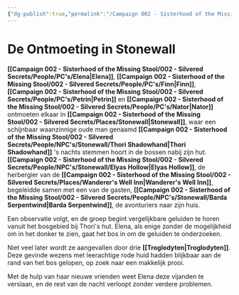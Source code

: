 ```yaml
---
{"dg-publish":true,"permalink":"/Campaign 002 - Sisterhood of the Missing Stool/002 - Silvered Secrets/Notes/Session recaps/001 De Ontmoeting in Stonewall/"}
---
```


# De Ontmoeting in **Stonewall**

**[[Campaign 002 - Sisterhood of the Missing Stool/002 - Silvered Secrets/People/PC's/Elena\|Elena]]**, **[[Campaign 002 - Sisterhood of the Missing Stool/002 - Silvered Secrets/People/PC's/Finn\|Finn]]**, **[[Campaign 002 - Sisterhood of the Missing Stool/002 - Silvered Secrets/People/PC's/Petrin\|Petrin]]** en **[[Campaign 002 - Sisterhood of the Missing Stool/002 - Silvered Secrets/People/PC's/Nator\|Nator]]** ontmoeten elkaar in **[[Campaign 002 - Sisterhood of the Missing Stool/002 - Silvered Secrets/Places/Stonewall\|Stonewall]]**, waar een schijnbaar waanzinnige oude man genaamd **[[Campaign 002 - Sisterhood of the Missing Stool/002 - Silvered Secrets/People/NPC's/Stonewall/Thori Shadowhand\|Thori Shadowhand]]** 's nachts stemmen hoort in de bossen nabij zijn hut. **[[Campaign 002 - Sisterhood of the Missing Stool/002 - Silvered Secrets/People/NPC's/Stonewall/Elyas Hollow\|Elyas Hollow]]**, de herbergier van de **[[Campaign 002 - Sisterhood of the Missing Stool/002 - Silvered Secrets/Places/Wanderer's Well Inn\|Wanderer's Well Inn]]**, begeleidde samen met een van de gasten, **[[Campaign 002 - Sisterhood of the Missing Stool/002 - Silvered Secrets/People/NPC's/Stonewall/Barda Serpentwind\|Barda Serpentwind]]**, de avonturiers naar zijn huis.

Een observatie volgt, en de groep begint vergelijkbare geluiden te horen vanuit het bosgebied bij Thori's hut. Elena, als enige zonder de mogelijkheid om in het donker te zien, gaat het bos in om de geluiden te onderzoeken.

Niet veel later wordt ze aangevallen door drie **[[Troglodyten\|Troglodyten]]**. Deze gevinde wezens met leerachtige rode huid hadden blijkbaar aan de rand van het bos gelopen, op zoek naar een makkelijk prooi.

Met de hulp van haar nieuwe vrienden weet Elena deze vijanden te verslaan, en de rest van de nacht verloopt zonder verdere problemen.